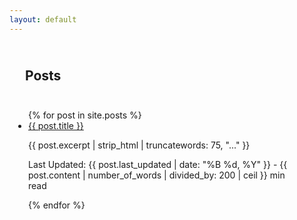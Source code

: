 ```yaml
---
layout: default
---
```


<h2 style="padding: 25px;">Posts</h2>
<ul style="padding: 0 30px;">
{% for post in site.posts %}
  <li>
    <a href="{{ post.url }}">{{ post.title }}</a>
    <p>{{ post.excerpt | strip_html | truncatewords: 75, "..." }}</p>
    <p>Last Updated: {{ post.last_updated | date: "%B %d, %Y" }} - {{ post.content | number_of_words | divided_by: 200 | ceil }} min read</p>
  </li>
{% endfor %}
</ul>
